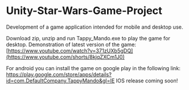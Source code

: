 # Unity-Star-Wars-Game-Project

Development of a game application intended for mobile and desktop use.

Download zip, unzip and run Tappy_Mando.exe to play the game for desktop. Demonstration of latest version of the game: [https://www.youtube.com/watch?v=371zUXb5gDQ](https://www.youtube.com/shorts/8kjqZXCm1J0)

For android you can install the game on google play in the following link: https://play.google.com/store/apps/details?id=com.DefaultCompany.TappyMando&gl=IE
IOS release coming soon!
